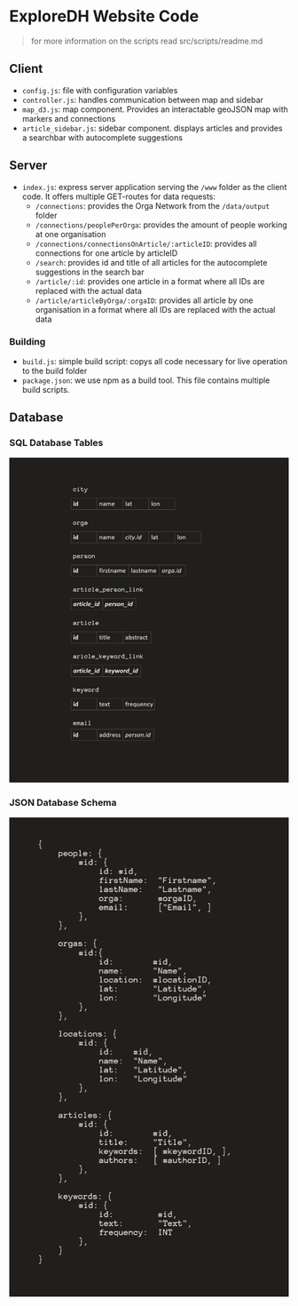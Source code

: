 # ExploreDH Website Code

> for more information on the scripts read src/scripts/readme.md

## Client
- `config.js`: file with configuration variables
- `controller.js`: handles communication between map and sidebar
- `map_d3.js`: map component. Provides an interactable geoJSON map with markers and connections
- `article_sidebar.js`: sidebar component. displays articles and provides a searchbar with autocomplete suggestions

## Server
- `index.js`: express server application serving the `/www` folder as the client code. It offers multiple GET-routes for data requests:
  - `/connections`: provides the Orga Network from the `/data/output` folder
  - `/connections/peoplePerOrga`: provides the amount of people working at one organisation
  - `/connections/connectionsOnArticle/:articleID`: provides all connections for one article by articleID
  - `/search`: provides id and title of all articles for the autocomplete suggestions in the search bar
  - `/article/:id`: provides one article in a format where all IDs are replaced with the actual data
  - `/article/articleByOrga/:orgaID`: provides all article by one organisation in a format where all IDs are replaced with the actual data

### Building
- `build.js`: simple build script: copys all code necessary for live operation to the build folder
- `package.json`: we use npm as a build tool. This file contains multiple build scripts.

## Database

### SQL Database Tables

![SQL Tables](../docs/sql_tables.PNG)

### JSON Database Schema

![JSON Database](../docs/json_db.PNG)